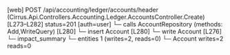 [web] POST /api/accounting/ledger/accounts/header  (Cirrus.Api.Controllers.Accounting.Ledger.AccountsController.Create)  [L273–L282] status=201 [auth=user]
  └─ calls AccountRepository (methods: Add,WriteQuery) [L280]
  └─ insert Account [L280]
  └─ write Account [L276]
  └─ impact_summary
    └─ entities 1 (writes=2, reads=0)
      └─ Account writes=2 reads=0

